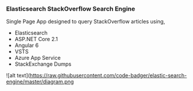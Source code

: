 ### Elasticsearch StackOverflow Search Engine

Single Page App designed to query StackOverflow articles using,
- Elasticsearch
- ASP.NET Core 2.1
- Angular 6
- VSTS
- Azure App Service
- StackExchange Dumps

![alt text](https://raw.githubusercontent.com/code-badger/elastic-search-engine/master/diagram.png

